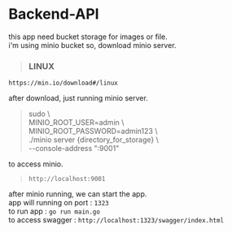 # Backend-API
  
this app need bucket storage for images or file.  
i'm using minio bucket so, download minio server.
> ### LINUX  
``` https://min.io/download#/linux ```
  
after download, just running minio server.
> sudo \ \
MINIO_ROOT_USER=admin \ \
MINIO_ROOT_PASSWORD=admin123 \ \
./minio server {directory_for_storage} \ \
--console-address ":9001"
  
to access minio.
> ``` http://localhost:9001 ``` 
  
after minio running, we can start the app.  
app will running on port : ``` 1323 ```   
to run app : ``` go run main.go ```  
to access swagger : ``` http://localhost:1323/swagger/index.html ```